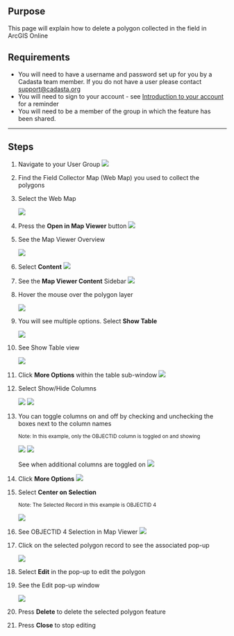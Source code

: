 ## Purpose

This page will explain how to delete a polygon collected in the field in ArcGIS Online

## Requirements

* You will need to have a username and password set up for you by a Cadasta team member. If you do not have a user please contact support@cadasta.org
* You will need to sign to your account - see [Introduction to your account](intro_to_account/index.md) for a reminder
* You will need to be a member of the group in which the feature has been shared.

-----

## Steps


1.	Navigate to your User Group
![](imgs/image10.jpg)


2.	Find the Field Collector Map (Web Map) you used to collect the polygons

1. Select the Web Map

    ![](imgs/image15.jpg)

1. Press the **Open in Map Viewer** button
![](imgs/image7.jpg)

1. See the Map Viewer Overview

    ![](imgs/image5.jpg)

1. Select **Content**
![](imgs/image6.jpg)

1. See the **Map Viewer Content** Sidebar
![](imgs/image17.jpg)

1. Hover the mouse over the polygon layer

    ![](imgs/image23.jpg)

1. You will see multiple options. Select **Show Table**

   ![](imgs/image19.jpg)

2. See Show Table view

    ![](imgs/image5.jpg)

3. Click **More Options** within the table sub-window
![](imgs/image2.jpg)

1. Select Show/Hide Columns

    ![](imgs/image8.jpg)
    ![](imgs/image14.jpg)
1. You can toggle columns on and off by checking and unchecking the boxes next to the
column names

    <small> Note: In this example, only the OBJECTID column is toggled on and showing</small>

    ![](imgs/image21.jpg)
    ![](imgs/image11.jpg)

    See when additional columns are toggled on
    ![](imgs/image9.jpg)

12.	Click **More Options**
![](imgs/image2.jpg)

1. Select **Center on Selection**

    <small>Note: The Selected Record in this example is OBJECTID 4</small>

    ![](imgs/image13.jpg)

14.	See OBJECTID 4 Selection in Map Viewer
    ![](imgs/image16.jpg)

15.	Click on the selected polygon record to see the associated pop-up

    ![](imgs/image12.jpg)

1. Select **Edit** in the pop-up to edit the polygon

1. See the Edit pop-up window

    ![](imgs/image4.jpg)

1. Press **Delete** to delete the selected polygon feature
1. Press **Close** to stop editing




